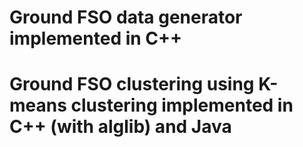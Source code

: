 # Ground FSO data generator implemented in C++
# Ground FSO clustering using K-means clustering implemented in C++ (with alglib) and Java
